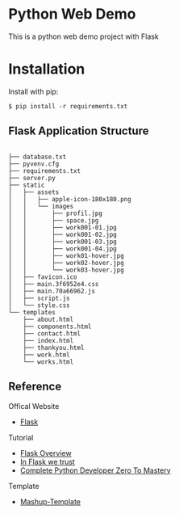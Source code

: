 # Python Web Demo

This is a python web demo project with Flask

# Installation

Install with pip:

```
$ pip install -r requirements.txt
```

## Flask Application Structure

```

├── database.txt
├── pyvenv.cfg
├── requirements.txt
├── server.py
├── static
│   ├── assets
│   │   ├── apple-icon-180x180.png
│   │   └── images
│   │       ├── profil.jpg
│   │       ├── space.jpg
│   │       ├── work001-01.jpg
│   │       ├── work001-02.jpg
│   │       ├── work001-03.jpg
│   │       ├── work001-04.jpg
│   │       ├── work01-hover.jpg
│   │       ├── work02-hover.jpg
│   │       └── work03-hover.jpg
│   ├── favicon.ico
│   ├── main.3f6952e4.css
│   ├── main.70a66962.js
│   ├── script.js
│   └── style.css
└── templates
    ├── about.html
    ├── components.html
    ├── contact.html
    ├── index.html
    ├── thankyou.html
    ├── work.html
    └── works.html

```

## Reference

Offical Website

- [Flask](http://flask.pocoo.org/)

Tutorial

- [Flask Overview](https://www.slideshare.net/maxcnunes1/flask-python-16299282)
- [In Flask we trust](http://igordavydenko.com/talks/ua-pycon-2012.pdf)
- [Complete Python Developer Zero To Mastery](https://www.udemy.com/course/complete-python-developer-zero-to-mastery)

Template

- [Mashup-Template](http://www.mashup-template.com/templates.html)
